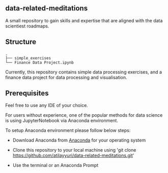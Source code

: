 ## data-related-meditations
A small repository to gain skills and expertise that are aligned with the data scientiest roadmaps.

## Structure

```
.
├── simple_exercises
└── Finance Data Project.ipynb 

```
Currently, this repository contains simple data processing exercises, and a finance data project for data processing and visualisation.

## Prerequisites

Feel free to use any IDE of your choice. 

For users without experience, one of the popular methods for data science is using JupyterNotebook via Anaconda environment.


To setup Anaconda environment please follow below steps:

- Download Anaconda from [Anaconda](https://www.anaconda.com/products/distribution) for your operating system

- Clone this repository to your local machine using 'git clone https://github.com/atilayyuri/data-related-meditations.git'

- Use the terminal or an Anaconda Prompt
